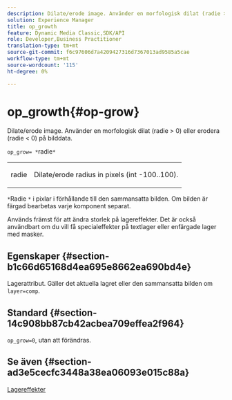 ```yaml
---
description: Dilate/erode image. Använder en morfologisk dilat (radie > 0) eller erodera (radie < 0) på bilddata.
solution: Experience Manager
title: op_growth
feature: Dynamic Media Classic,SDK/API
role: Developer,Business Practitioner
translation-type: tm+mt
source-git-commit: f6c97606d7a4209427316d7367013ad9585a5cae
workflow-type: tm+mt
source-wordcount: '115'
ht-degree: 0%

---
```



# op_growth{#op-grow}

Dilate/erode image. Använder en morfologisk dilat (radie > 0) eller erodera (radie &lt; 0) på bilddata.

`op_grow= *`radie`*`

<table id="simpletable_3BAA4523D29E447FA7A4C9009B3E8344"> 
 <tr class="strow"> 
  <td class="stentry"> <p><span class="codeph"><span class="varname"> radie</span></span> </p> </td> 
  <td class="stentry"> <p>Dilate/erode radius in pixels (int -100..100). </p></td> 
 </tr> 
</table>

`*`Radie `*` i pixlar i förhållande till den sammansatta bilden. Om bilden är färgad bearbetas varje komponent separat.

Används främst för att ändra storlek på lagereffekter. Det är också användbart om du vill få specialeffekter på textlager eller enfärgade lager med masker.

## Egenskaper {#section-b1c66d65168d4ea695e8662ea690bd4e}

Lagerattribut. Gäller det aktuella lagret eller den sammansatta bilden om `layer=comp`.

## Standard {#section-14c908bb87cb42acbea709effea2f964}

`op_grow=0`, utan att förändras.

## Se även {#section-ad3e5cecfc3448a38ea06093e015c88a}

[Lagereffekter](../../../../../is-api/http-ref/image-serving-api-ref/c-http-protocol-reference/c-syntax-and-features/r-layer-effects.md#reference-82a6b5311b3d4471ad2799adb3b2201c)
